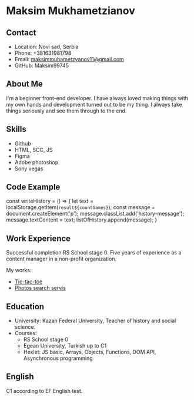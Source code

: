 # Maksim Mukhametzianov

## Contact

- Location: Novi sad, Serbia
- Phone: +381631981798
- Email: maksimmuhametzyanov11@gmail.com
- GitHub: Maksim99745

## About Me

I'm a beginner front-end developer. I have always loved making things with my own hands and development turned out to be my thing. I always take things seriously and see them through to the end.

## Skills

- Github
- HTML, SCC, JS
- Figma
- Adobe photoshop
- Sony vegas

## Code Example

const writeHistory = () => {
    let text = localStorage.getItem(`result${countGames}`);
    const message = document.createElement('p');
    message.classList.add('history-message');
    message.textContent = text;
    listOfHistory.append(message);
}

## Work Experience

Successful completion RS School stage 0. Five years of experience as a content manager in a non-profit organization.

My works:
- [Tic-tac-toe](https://rolling-scopes-school.github.io/maksim99745-JSFEPRESCHOOL2023Q2/tic-tac-toe/)
- [Photos search servis](https://rolling-scopes-school.github.io/maksim99745-JSFEPRESCHOOL2023Q2/image-galery/)

## Education

- University: Kazan Federal University, Teacher of history and social science.
- Courses:
    + RS School stage 0
    + Egean University, Turkish up to C1
    + Hexlet: JS basic, Arrays, Objects, Functions, DOM API, Asynchronous programming

## English

C1 according to EF English test.